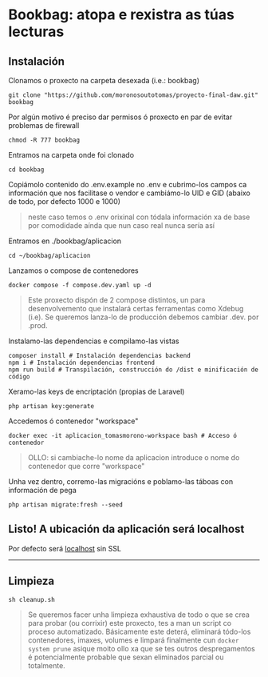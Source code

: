 # Bookbag: atopa e rexistra as túas lecturas

## Instalación

Clonamos o proxecto na carpeta desexada (i.e.: bookbag)
```
git clone "https://github.com/moronosoutotomas/proyecto-final-daw.git" bookbag
```

Por algún motivo é preciso dar permisos ó proxecto en par de evitar problemas de firewall
```
chmod -R 777 bookbag
```

Entramos na carpeta onde foi clonado
```
cd bookbag
```

Copiámolo contenido do .env.example no .env e cubrimo-los campos ca información que nos facilitase o vendor e cambiámo-lo UID e GID (abaixo de todo, por defecto 1000 e 1000)
> neste caso temos o .env orixinal con tódala información xa de base por comodidade aínda que nun caso real nunca sería así

Entramos en ./bookbag/aplicacion
```
cd ~/bookbag/aplicacion
```

Lanzamos o compose de contenedores
```
docker compose -f compose.dev.yaml up -d
```
> Este proxecto dispón de 2 compose distintos, un para desenvolvemento que instalará certas ferramentas como Xdebug (i.e).
> Se queremos lanza-lo de producción debemos cambiar .dev. por .prod.

Instalamo-las dependencias e compilamo-las vistas
```
composer install # Instalación dependencias backend
npm i # Instalación dependencias frontend
npm run build # Transpilación, construcción do /dist e minificación de código
```

Xeramo-las keys de encriptación (propias de Laravel)
```
php artisan key:generate
```

Accedemos ó contenedor "workspace"
```
docker exec -it aplicacion_tomasmorono-workspace bash # Acceso ó contenedor
```
> OLLO: si cambiache-lo nome da aplicacion introduce o nome do contenedor que corre "workspace"

Unha vez dentro, corremo-las migracións e poblamo-las táboas con información de pega
```
php artisan migrate:fresh --seed
```

## Listo! A ubicación da aplicación será localhost
Por defecto será [localhost](http://localhost) sin SSL

---
## Limpieza
```
sh cleanup.sh
```
> Se queremos facer unha limpieza exhaustiva de todo o que se crea para probar (ou corrixir) este proxecto, tes a man un script co proceso automatizado. Básicamente este deterá, eliminará tódo-los contenedores, imaxes, volumes e limpará finalmente cun `docker system prune` asique moito ollo xa que se tes outros despregamentos é potencialmente probable que sexan eliminados parcial ou totalmente.
